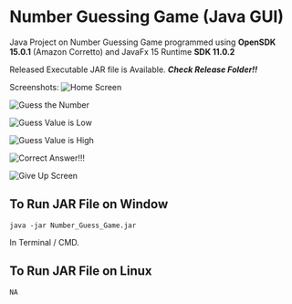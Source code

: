 # Number Guessing Game (Java GUI)

Java Project on Number Guessing Game programmed using **OpenSDK 15.0.1** (Amazon Corretto) and JavaFx 15 Runtime **SDK 11.0.2**

Released Executable JAR file is Available.	***Check Release Folder!!***


Screenshots:
![Home Screen](https://drive.google.com/uc?export=download&id=1SgaewpUmrGOpBJRbQ2gtmHsOslLJkliP)

![Guess the Number](https://drive.google.com/uc?export=download&id=1CtJrEPLfkfGHA5XJOiNUShWjwrriMgU_)

![Guess Value is Low](https://drive.google.com/uc?export=download&id=1YCqY64MIAZkNROl6JpRXu7pLqy00oxno)

![Guess Value is High](https://drive.google.com/uc?export=download&id=1iEpt91oWmg6l1ZlNR78rWASBTIwcyhjU)

![Correct Answer!!!](https://drive.google.com/uc?export=download&id=18fD0TsRm8ImmvLB9WRdsQseZlfbv6KYN)

![Give Up Screen](https://drive.google.com/uc?export=download&id=13uuOsOuQh5zrvhEse4mBJLkgL1RDK-C2)

## To Run JAR File on Window

    java -jar Number_Guess_Game.jar
In Terminal / CMD.

## To Run JAR File on Linux


    NA

